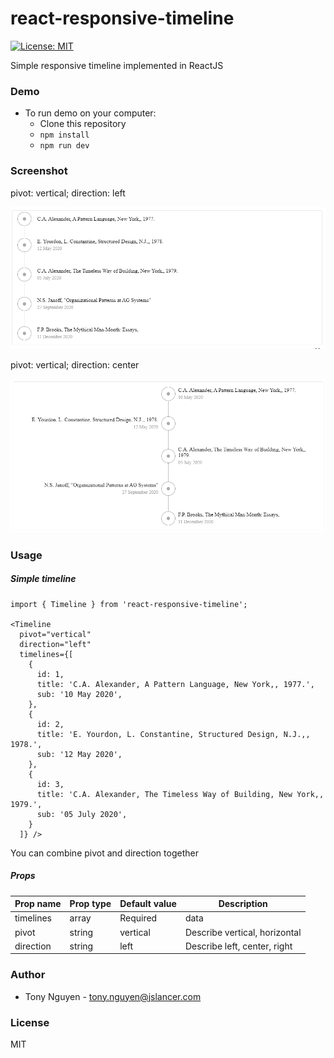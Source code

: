 # react-responsive-timeline
<!-- [![dependency status][deps-svg]][deps-url]
[![dev dependency status][dev-deps-svg]][dev-deps-url] -->
[![License: MIT](https://img.shields.io/badge/License-MIT-yellow.svg)](https://opensource.org/licenses/MIT)


Simple responsive timeline implemented in ReactJS

### Demo
- To run demo on your computer:
  - Clone this repository
  - `npm install`
  - `npm run dev`

### Screenshot

pivot: vertical; direction: left

![alt text](images/screen-shot.png)

pivot: vertical; direction: center

![alt text](images/vertical-center.png)

### Usage

##### Simple timeline
```
import { Timeline } from 'react-responsive-timeline';

<Timeline
  pivot="vertical"
  direction="left"
  timelines={[
    {
      id: 1,
      title: 'C.A. Alexander, A Pattern Language, New York,, 1977.',
      sub: '10 May 2020',
    },
    {
      id: 2,
      title: 'E. Yourdon, L. Constantine, Structured Design, N.J.,, 1978.',
      sub: '12 May 2020',
    },
    {
      id: 3,
      title: 'C.A. Alexander, The Timeless Way of Building, New York,, 1979.',
      sub: '05 July 2020',
    }
  ]} />
```

You can combine pivot and direction together


##### Props
|Prop name |Prop type|Default value|Description|
|---------|---------|-------------|-----------|
timelines | array | Required | data |
pivot | string | vertical | Describe vertical, horizontal |
direction | string | left | Describe left, center, right |

### Author
- Tony Nguyen - tony.nguyen@jslancer.com

### License
MIT

[package-url]: https://npmjs.org/package/react-responsive-timeline